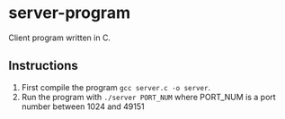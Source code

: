 # server-program
Client program written in C.<br>
## Instructions
1. First compile the program ``gcc server.c -o server``. <br>
2. Run the program with ``./server PORT_NUM`` where PORT_NUM is a port number between 1024 and 49151
